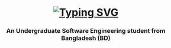 <!--
### Hi there 👋


**IamImtiazChy/IamImtiazChy** is a ✨ _special_ ✨ repository because its `README.md` (this file) appears on your GitHub profile.

Here are some ideas to get you started:

- 🔭 I’m currently working on ...
- 🌱 I’m currently learning ...
- 👯 I’m looking to collaborate on ...
- 🤔 I’m looking for help with ...
- 💬 Ask me about ...
- 📫 How to reach me: ...
- 😄 Pronouns: ...
- ⚡ Fun fact: ...
-->


<h1 align="center">
    <a href="https://git.io/typing-svg"><img src="https://readme-typing-svg.herokuapp.com/?
      font=Righteous&size=35&center=true&vCenter=true&width=500&height=700&duration=4000&lines=Hi+There!+👋;+I'm+Imtiaz+Chowdhury!;" alt="Typing SVG"/></a>
</h1>

<h3 align="center">An Undergraduate Software Engineering student from Bangladesh (BD)</h3>

<br/>
